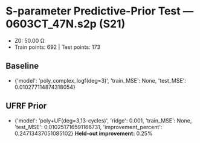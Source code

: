 # S-parameter Predictive-Prior Test — 0603CT_47N.s2p (S21)
- Z0: 50.00 Ω
- Train points: 692  |  Test points: 173

## Baseline
- {'model': 'poly_complex_logf(deg=3)', 'train_MSE': None, 'test_MSE': 0.010277114874318054}

## UFRF Prior
- {'model': 'poly+UF(deg=3,13-cycles)', 'ridge': 0.001, 'train_MSE': None, 'test_MSE': 0.010251716591166731, 'improvement_percent': 0.24713437051085102}
**Held-out improvement:** 0.25%